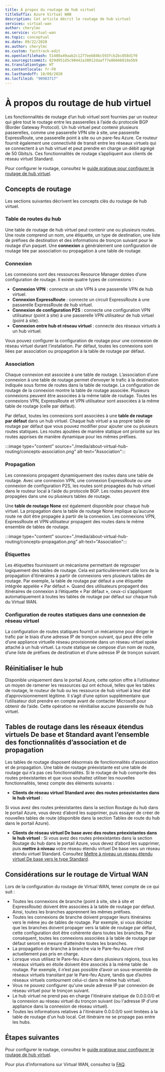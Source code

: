 ```yaml
---
title: À propos du routage de hub virtuel
titleSuffix: Azure Virtual WAN
description: Cet article décrit le routage de hub virtuel
services: virtual-wan
author: cherylmc
ms.service: virtual-wan
ms.topic: conceptual
ms.date: 09/22/2020
ms.author: cherylmc
ms.custom: fasttrack-edit
ms.openlocfilehash: 51480a49aab2c1277eeb846c593fcb2bc858d1f0
ms.sourcegitcommit: 829d951d5c90442a38012daaf77e86046018e5b9
ms.translationtype: HT
ms.contentlocale: fr-FR
ms.lasthandoff: 10/09/2020
ms.locfileid: "90983717"
---
```

# <a name="about-virtual-hub-routing"></a>À propos du routage de hub virtuel

Les fonctionnalités de routage d’un hub virtuel sont fournies par un routeur qui gère tout le routage entre les passerelles à l’aide du protocole BGP (Border Gateway Protocol). Un hub virtuel peut contenir plusieurs passerelles, comme une passerelle VPN site à site, une passerelle ExpressRoute, une passerelle point à site ou un pare-feu Azure. Ce routeur fournit également une connectivité de transit entre les réseaux virtuels qui se connectent à un hub virtuel et peut prendre en charge un débit agrégé de 50 Gbits/s. Ces fonctionnalités de routage s’appliquent aux clients de réseau virtuel Standard. 

Pour configurer le routage, consultez le [guide pratique pour configurer le routage de hub virtuel](how-to-virtual-hub-routing.md).

## <a name="routing-concepts"></a><a name="concepts"></a>Concepts de routage

Les sections suivantes décrivent les concepts clés du routage de hub virtuel.

### <a name="hub-route-table"></a><a name="hub-route"></a>Table de routes du hub

Une table de routage de hub virtuel peut contenir une ou plusieurs routes. Une route comprend un nom, une étiquette, un type de destination, une liste de préfixes de destination et des informations de tronçon suivant pour le routage d’un paquet. Une **connexion** a généralement une configuration de routage liée par association ou propagation à une table de routage.

### <a name="connection"></a><a name="connection"></a>Connexion

Les connexions sont des ressources Resource Manager dotées d’une configuration de routage. Il existe quatre types de connexions :

* **Connexion VPN** : connecte un site VPN à une passerelle VPN de hub virtuel.
* **Connexion ExpressRoute** : connecte un circuit ExpressRoute à une passerelle ExpressRoute de hub virtuel.
* **Connexion de configuration P2S** : connecte une configuration VPN utilisateur (point à site) à une passerelle VPN utilisateur de hub virtuel (point à site).
* **Connexion entre hub et réseau virtuel** : connecte des réseaux virtuels à un hub virtuel.

Vous pouvez configurer la configuration de routage pour une connexion de réseau virtuel durant l’installation. Par défaut, toutes les connexions sont liées par association ou propagation à la table de routage par défaut.

### <a name="association"></a><a name="association"></a>Association

Chaque connexion est associée à une table de routage. L’association d’une connexion à une table de routage permet d’envoyer le trafic à la destination indiquée sous forme de routes dans la table de routage. La configuration de routage de la connexion montre la table de routage associée.  Plusieurs connexions peuvent être associées à la même table de routage. Toutes les connexions VPN, ExpressRoute et VPN utilisateur sont associées à la même table de routage (celle par défaut).

Par défaut, toutes les connexions sont associées à une **table de routage par défaut** dans un hub virtuel. Chaque hub virtuel a sa propre table de routage par défaut que vous pouvez modifier pour ajouter une ou plusieurs routes statiques. Les routes ajoutées de manière statique ont priorité sur les routes apprises de manière dynamique pour les mêmes préfixes.

:::image type="content" source="./media/about-virtual-hub-routing/concepts-association.png" alt-text="Association":::

### <a name="propagation"></a><a name="propagation"></a>Propagation

Les connexions propagent dynamiquement des routes dans une table de routage. Avec une connexion VPN, une connexion ExpressRoute ou une connexion de configuration P2S, les routes sont propagées du hub virtuel dans le routeur local à l’aide du protocole BGP. Les routes peuvent être propagées dans une ou plusieurs tables de routage.

Une **table de routage None** est également disponible pour chaque hub virtuel. La propagation dans la table de routage None implique qu’aucune route ne doit être propagée à partir de la connexion. Les connexions VPN, ExpressRoute et VPN utilisateur propagent des routes dans le même ensemble de tables de routage.

:::image type="content" source="./media/about-virtual-hub-routing/concepts-propagation.png" alt-text="Association":::

### <a name="labels"></a><a name="static"></a>Étiquettes
Les étiquettes fournissent un mécanisme permettant de regrouper logiquement des tables de routage. Cela est particulièrement utile lors de la propagation d’itinéraires à partir de connexions vers plusieurs tables de routage. Par exemple, la table de routage par défaut a une étiquette intégrée appelée « Par défaut ». Quand des utilisateurs propagent des itinéraires de connexion à l’étiquette « Par défaut », ceux-ci s’appliquent automatiquement à toutes les tables de routage par défaut sur chaque hub du Virtual WAN. 

### <a name="configuring-static-routes-in-a-virtual-network-connection"></a><a name="static"></a>Configuration de routes statiques dans une connexion de réseau virtuel

La configuration de routes statiques fournit un mécanisme pour diriger le trafic par le biais d’une adresse IP de tronçon suivant, qui peut être celle d’une appliance virtuelle réseau provisionnée dans un réseau virtuel spoke attaché à un hub virtuel. La route statique se compose d’un nom de route, d’une liste de préfixes de destination et d’une adresse IP de tronçon suivant.

## <a name="reset-hub"></a><a name="route"></a>Réinitialiser le hub
Disponible uniquement dans le portail Azure, cette option offre à l’utilisateur un moyen de ramener les ressources qui ont échoué, telles que les tables de routage, le routeur de hub ou les ressource de hub virtuel à leur état d’approvisionnement légitime. Il s’agit d’une option supplémentaire que l’utilisateur doit prendre en compte avant de contacter Microsoft pour obtenir de l’aide. Cette opération ne réinitialise aucune passerelle de hub virtuel. 

## <a name="route-tables-in-basic-and-standard-virtual-wans-prior-to-the-feature-set-of-association-and-propagation"></a><a name="route"></a>Tables de routage dans les réseaux étendus virtuels De base et Standard avant l’ensemble des fonctionnalités d’association et de propagation

Les tables de routage disposent désormais de fonctionnalités d’association et de propagation. Une table de routage préexistante est une table de routage qui n’a pas ces fonctionnalités. Si le routage de hub comporte des routes préexistantes et que vous souhaitez utiliser les nouvelles fonctionnalités, tenez compte des éléments suivants :

* **Clients de réseau virtuel Standard avec des routes préexistantes dans le hub virtuel** :

Si vous avez des routes préexistantes dans la section Routage du hub dans le portail Azure, vous devez d’abord les supprimer, puis essayer de créer de nouvelles tables de route (disponible dans la section Tables de route du hub dans le portail Azure).

* **Clients de réseau virtuel De base avec des routes préexistantes dans le hub virtuel** : Si vous avez des routes préexistantes dans la section Routage du hub dans le portail Azure, vous devez d’abord les supprimer, puis **mettre à niveau** votre réseau étendu virtuel De base vers un réseau étendu virtuel Standard. Consultez [Mettre à niveau un réseau étendu virtuel De base vers le type Standard](upgrade-virtual-wan.md).

## <a name="virtual-wan-routing-considerations"></a><a name="considerations"></a>Considérations sur le routage de Virtual WAN

Lors de la configuration du routage de Virtual WAN, tenez compte de ce qui suit :

* Toutes les connexions de branche (point à site, site à site et ExpressRoute) doivent être associées à la table de routage par défaut. Ainsi, toutes les branches apprennent les mêmes préfixes.
* Toutes les connexions de branche doivent propager leurs itinéraires vers le même jeu de tables de routage. Par exemple, si vous décidez que les branches doivent propager vers la table de routage par défaut, cette configuration doit être cohérente dans toutes les branches. Par conséquent, toutes les connexions associées à la table de routage par défaut seront en mesure d’atteindre toutes les branches.
* La propagation de branche à branche via le Pare-feu Azure n’est actuellement pas pris en charge.
* Lorsque vous utilisez le Pare-feu Azure dans plusieurs régions, tous les réseaux virtuels en étoile doivent être associés à la même table de routage. Par exemple, il n’est pas possible d’avoir un sous-ensemble de réseaux virtuels transitant par le Pare-feu Azure, tandis que d’autres réseaux virtuels contournent celui-ci dans le même hub virtuel.
* Vous ne pouvez configurer qu'une seule adresse IP par connexion de réseau virtuel pour le tronçon suivant.
* Le hub virtuel ne prend pas en charge l'itinéraire statique de 0.0.0.0/0 et la connexion au réseau virtuel du tronçon suivant (ou l'adresse IP d'une appliance dans la connexion de réseau virtuel).
* Toutes les informations relatives à l'itinéraire 0.0.0.0/0 sont limitées à la table de routage d'un hub local. Cet itinéraire ne se propage pas entre les hubs.

## <a name="next-steps"></a>Étapes suivantes

Pour configurer le routage, consultez le [guide pratique pour configurer le routage de hub virtuel](how-to-virtual-hub-routing.md).

Pour plus d’informations sur Virtual WAN, consultez la [FAQ](virtual-wan-faq.md).
